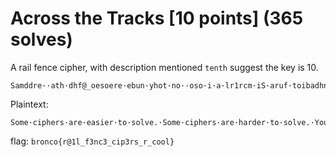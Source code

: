 # Across the Tracks [10 points] (365 solves)
A rail fence cipher, with description mentioned `tenth` suggest the key is 10.
```text
Samddre··ath·dhf@_oesoere·ebun·yhot·no··oso·i·a·lr1rcm·iS·aruf·toibadhn·nadpikudynea{l_oeee·ch·oide·f·n·aoe·sae·aonbdhgo_so·rr.i·tYnl·s·tdot·xs·hdtyy'·.t·cfrlca·epeo·iufiyi.t·yaaf·.a.·ts··tn33}i·tvhr·.tooho···rlmwuI·h·e·iHshonppsoleaseecrtudIdet.·n·BtIpdheiorcihr·or·ovl·c··i·acn·t·su··ootr·:b3cesslyedheIath·e·_
```
Plaintext:
```text
Some·ciphers·are·easier·to·solve.·Some·ciphers·are·harder·to·solve.·You·definitely·could·brute·force·this·one·if·you·did·it·by·hand.·I·had·to·do·that·recently·on·an·exam.·It·was·not·as·fun·as·I·had·hoped.·But·that·is·okay.·I·hope·you·didn't·do·this·by·hand.·Here·is·the·flag·tho:·bronco{r@1l_f3nc3_cip3rs_r_cool}
```

flag: `bronco{r@1l_f3nc3_cip3rs_r_cool}`